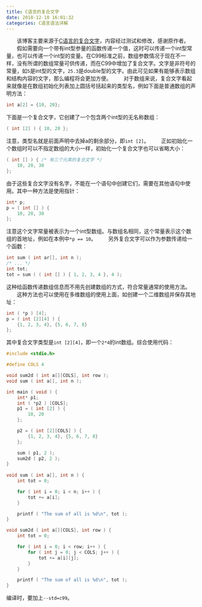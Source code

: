 ```yaml
---
title: C语言的复合文字
date: 2018-12-10 16:01:32
categories: C语言语法详解
---
```

&emsp;&emsp;该博客主要来源于[C语言的复合文字](https://blog.csdn.net/createchance/article/details/9451831)，内容经过测试和修改，感谢原作者。
&emsp;&emsp;假如需要向一个带有int型参量的函数传递一个值，这时可以传递一个int型常量，也可以传递一个int型的变量。在C99标准之前，数组参数情况于现在不一样，没有所谓的数组常量可供传递，而在C99中增加了复合文字。文字是非符号的常量，如`5`是int型的文字，`25.3`是double型的文字。由此可见如果有能够表示数组和结构内容的文字，那么编程将会更加方便。
&emsp;&emsp;对于数组来说，复合文字看起来就像是在数组初始化列表加上圆括号括起来的类型名，例如下面是普通数组的声明方法：

``` c
int a[2] = {10, 20};
```

下面是一个复合文字，它创建了一个包含两个int型的无名称数组：

``` c
( int [2] ) { 10, 20 };
```

注意，类型名就是前面声明中去掉a的剩余部分，即`int [2]`。
&emsp;&emsp;正如初始化一个数组时可以不指定数组的大小一样，初始化一个复合文字也可以省略大小：

``` c
( int [] ) { /* 有三个元素的复合文字 */
    10, 20, 30
};
```

由于这些复合文字没有名字，不能在一个语句中创建它们，需要在其他语句中使用。其中一种方法是使用指针：

``` c
int* p;
p = ( int [] ) {
    10, 20, 30
};
```

注意这个文字常量被表示为一个int型数组。与数组名相同，这个常量表示这个数组的首地址，例如在本例中`*p == 10`。
&emsp;&emsp;另外复合文字可以作为参数传递给一个函数：

``` c
int sum ( int ar[], int n );
/* ... */
int tot;
tot = sum ( ( int [] ) { 1, 2, 3, 4 }, 4 );
```

这种给函数传递数组信息而不用先创建数组的方式，符合常量通常的使用方法。
&emsp;&emsp;这种方法也可以使用在多维数组的使用上面，如创建一个二维数组并保存其地址：

``` c
int ( *p ) [4];
p = ( int [2][4] ) {
    {1, 2, 3, 4}, {5, 6, 7, 8}
};
```

其中复合文字类型是`int [2][4]`，即一个`2*4`的int数组。综合使用代码：

``` c
#include <stdio.h>

#define COLS 4​

void sum2d ( int a[][COLS], int row );
void sum ( int a[], int n );

int main ( void ) {
    int* p1;
    int ( *p2 ) [COLS];
    p1 = ( int [2] ) {
        10, 20
    };

    p2 = ( int [2][COLS] ) {
        {1, 2, 3, 4}, {5, 6, 7, 8}
    };

    sum ( p1, 2 );
    sum2d ( p2, 2 );
}
​
void sum ( int a[], int n ) {
    int tot = 0;

    for ( int i = 0; i < n; i++ ) {
        tot += a[i];
    }

    printf ( "The sum of all is %d\n", tot );
}

void sum2d ( int a[][COLS], int row ) {
    int tot = 0;

    for ( int i = 0; i < row; i++ ) {
        for ( int j = 0; j < COLS; j++ ) {
            tot += a[i][j];
        }
    }

    printf ( "The sum of all is %d\n", tot );
}
```

编译时，要加上`--std=c99`。